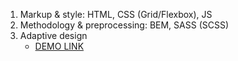 1. Markup & style: HTML, CSS (Grid/Flexbox), JS
2. Methodology & preprocessing: BEM, SASS (SCSS)
3. Adaptive design
    - [DEMO LINK](https://ruslanatomnyuk.github.io/miami-landing/)
